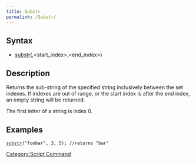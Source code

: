 ```yaml
---
title: Substr
permalink: /Substr/
---
```


Syntax
------

-   [substr](/substr "wikilink")(<string>,<start_index>,<end_index>)

Description
-----------

Returns the sub-string of the specified string inclusively between the set indexes. If indexes are out of range, or the start index is after the end index, an empty string will be returned.

The first letter of a string is index 0.

Examples
--------

[`substr`](/substr "wikilink")`("foobar", 3, 5); //returns "bar"`

[Category:Script Command](/Category:Script_Command "wikilink")